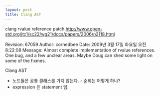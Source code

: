 ```yaml
---
layout: post
title: Clang AST
---
```





clang rvalue reference patch
http://www.open-std.org/jtc1/sc22/wg21/docs/papers/2006/n2118.html

Revision: 67059
Author: cornedbee
Date: 2009년 3월 17일 화요일 오전 8:22:08
Message:
Almost complete implementation of rvalue references. One bug, and a few unclear areas. Maybe Doug can shed some light on some of the fixmes.

Clang AST

- 노드들은 공통 클래스를 가지 않는다. - 순회는 어떻게 하나?
- expression 은 statement 임.
